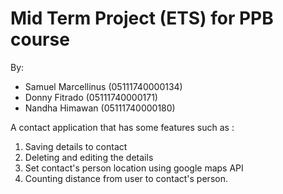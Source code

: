 # Mid Term Project (ETS) for PPB course
By:
- Samuel Marcellinus (05111740000134)
- Donny Fitrado (05111740000171)
- Nandha Himawan (05111740000180)


A contact application that has some features such as :
1. Saving details to contact
2. Deleting and editing the details
3. Set contact's person location using google maps API
4. Counting distance from user to contact's person.
